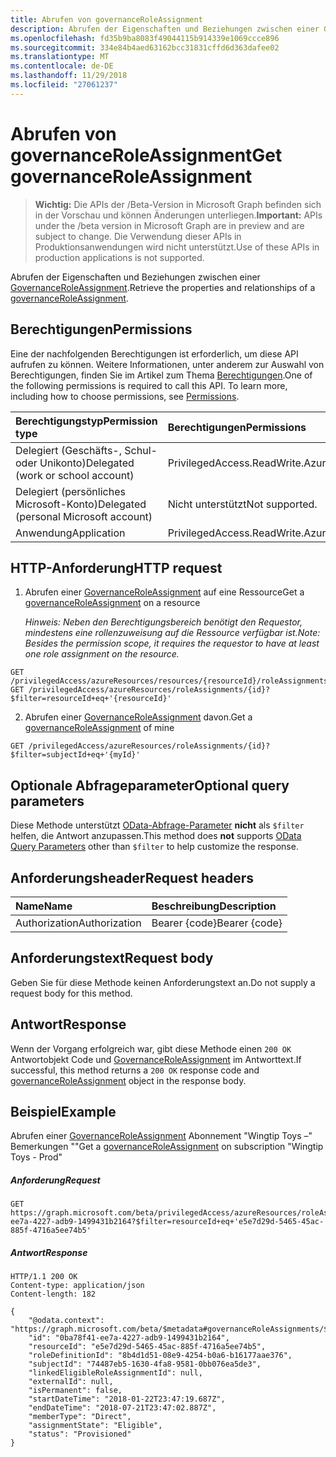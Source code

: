 ```yaml
---
title: Abrufen von governanceRoleAssignment
description: Abrufen der Eigenschaften und Beziehungen zwischen einer GovernanceRoleAssignment.
ms.openlocfilehash: fd35b9ba8083f49044115b914339e1069ccce896
ms.sourcegitcommit: 334e84b4aed63162bcc31831cffd6d363dafee02
ms.translationtype: MT
ms.contentlocale: de-DE
ms.lasthandoff: 11/29/2018
ms.locfileid: "27061237"
---
```

# <a name="get-governanceroleassignment"></a><span data-ttu-id="3ce23-103">Abrufen von governanceRoleAssignment</span><span class="sxs-lookup"><span data-stu-id="3ce23-103">Get governanceRoleAssignment</span></span>

> <span data-ttu-id="3ce23-104">**Wichtig:** Die APIs der /Beta-Version in Microsoft Graph befinden sich in der Vorschau und können Änderungen unterliegen.</span><span class="sxs-lookup"><span data-stu-id="3ce23-104">**Important:** APIs under the /beta version in Microsoft Graph are in preview and are subject to change.</span></span> <span data-ttu-id="3ce23-105">Die Verwendung dieser APIs in Produktionsanwendungen wird nicht unterstützt.</span><span class="sxs-lookup"><span data-stu-id="3ce23-105">Use of these APIs in production applications is not supported.</span></span>

<span data-ttu-id="3ce23-106">Abrufen der Eigenschaften und Beziehungen zwischen einer [GovernanceRoleAssignment](../resources/governanceroleassignment.md).</span><span class="sxs-lookup"><span data-stu-id="3ce23-106">Retrieve the properties and relationships of a [governanceRoleAssignment](../resources/governanceroleassignment.md).</span></span>

## <a name="permissions"></a><span data-ttu-id="3ce23-107">Berechtigungen</span><span class="sxs-lookup"><span data-stu-id="3ce23-107">Permissions</span></span>
<span data-ttu-id="3ce23-p102">Eine der nachfolgenden Berechtigungen ist erforderlich, um diese API aufrufen zu können. Weitere Informationen, unter anderem zur Auswahl von Berechtigungen, finden Sie im Artikel zum Thema [Berechtigungen](/graph/permissions-reference).</span><span class="sxs-lookup"><span data-stu-id="3ce23-p102">One of the following permissions is required to call this API. To learn more, including how to choose permissions, see [Permissions](/graph/permissions-reference).</span></span>

|<span data-ttu-id="3ce23-110">Berechtigungstyp</span><span class="sxs-lookup"><span data-stu-id="3ce23-110">Permission type</span></span>      | <span data-ttu-id="3ce23-111">Berechtigungen</span><span class="sxs-lookup"><span data-stu-id="3ce23-111">Permissions</span></span>              |
|:--------------------|:---------------------------------------------------------|
|<span data-ttu-id="3ce23-112">Delegiert (Geschäfts-, Schul- oder Unikonto)</span><span class="sxs-lookup"><span data-stu-id="3ce23-112">Delegated (work or school account)</span></span> | <span data-ttu-id="3ce23-113">PrivilegedAccess.ReadWrite.AzureResources</span><span class="sxs-lookup"><span data-stu-id="3ce23-113">PrivilegedAccess.ReadWrite.AzureResources</span></span>  |
|<span data-ttu-id="3ce23-114">Delegiert (persönliches Microsoft-Konto)</span><span class="sxs-lookup"><span data-stu-id="3ce23-114">Delegated (personal Microsoft account)</span></span> | <span data-ttu-id="3ce23-115">Nicht unterstützt</span><span class="sxs-lookup"><span data-stu-id="3ce23-115">Not supported.</span></span>    |
|<span data-ttu-id="3ce23-116">Anwendung</span><span class="sxs-lookup"><span data-stu-id="3ce23-116">Application</span></span> | <span data-ttu-id="3ce23-117">PrivilegedAccess.ReadWrite.AzureResources</span><span class="sxs-lookup"><span data-stu-id="3ce23-117">PrivilegedAccess.ReadWrite.AzureResources</span></span> |

## <a name="http-request"></a><span data-ttu-id="3ce23-118">HTTP-Anforderung</span><span class="sxs-lookup"><span data-stu-id="3ce23-118">HTTP request</span></span>
<!-- { "blockType": "ignored" } -->
1. <span data-ttu-id="3ce23-119">Abrufen einer [GovernanceRoleAssignment](../resources/governanceroleassignment.md) auf eine Ressource</span><span class="sxs-lookup"><span data-stu-id="3ce23-119">Get a [governanceRoleAssignment](../resources/governanceroleassignment.md) on a resource</span></span>

    <span data-ttu-id="3ce23-120">*Hinweis: Neben den Berechtigungsbereich benötigt den Requestor, mindestens eine rollenzuweisung auf die Ressource verfügbar ist.*</span><span class="sxs-lookup"><span data-stu-id="3ce23-120">*Note: Besides the permission scope, it requires the requestor to have at least one role assignment on the resource.*</span></span> 
```http
GET /privilegedAccess/azureResources/resources/{resourceId}/roleAssignments/{id}
GET /privilegedAccess/azureResources/roleAssignments/{id}?$filter=resourceId+eq+'{resourceId}'
```
2. <span data-ttu-id="3ce23-121">Abrufen einer [GovernanceRoleAssignment](../resources/governanceroleassignment.md) davon.</span><span class="sxs-lookup"><span data-stu-id="3ce23-121">Get a [governanceRoleAssignment](../resources/governanceroleassignment.md) of mine</span></span>
```http
GET /privilegedAccess/azureResources/roleAssignments/{id}?$filter=subjectId+eq+'{myId}'
```

## <a name="optional-query-parameters"></a><span data-ttu-id="3ce23-122">Optionale Abfrageparameter</span><span class="sxs-lookup"><span data-stu-id="3ce23-122">Optional query parameters</span></span>
<span data-ttu-id="3ce23-123">Diese Methode unterstützt [OData-Abfrage-Parameter](/graph/query-parameters) **nicht** als `$filter` helfen, die Antwort anzupassen.</span><span class="sxs-lookup"><span data-stu-id="3ce23-123">This method does **not** supports [OData Query Parameters](/graph/query-parameters) other than `$filter` to help customize the response.</span></span>

## <a name="request-headers"></a><span data-ttu-id="3ce23-124">Anforderungsheader</span><span class="sxs-lookup"><span data-stu-id="3ce23-124">Request headers</span></span>
| <span data-ttu-id="3ce23-125">Name</span><span class="sxs-lookup"><span data-stu-id="3ce23-125">Name</span></span>      |<span data-ttu-id="3ce23-126">Beschreibung</span><span class="sxs-lookup"><span data-stu-id="3ce23-126">Description</span></span>|
|:----------|:----------|
| <span data-ttu-id="3ce23-127">Authorization</span><span class="sxs-lookup"><span data-stu-id="3ce23-127">Authorization</span></span>  | <span data-ttu-id="3ce23-128">Bearer {code}</span><span class="sxs-lookup"><span data-stu-id="3ce23-128">Bearer {code}</span></span>|

## <a name="request-body"></a><span data-ttu-id="3ce23-129">Anforderungstext</span><span class="sxs-lookup"><span data-stu-id="3ce23-129">Request body</span></span>
<span data-ttu-id="3ce23-130">Geben Sie für diese Methode keinen Anforderungstext an.</span><span class="sxs-lookup"><span data-stu-id="3ce23-130">Do not supply a request body for this method.</span></span>
## <a name="response"></a><span data-ttu-id="3ce23-131">Antwort</span><span class="sxs-lookup"><span data-stu-id="3ce23-131">Response</span></span>
<span data-ttu-id="3ce23-132">Wenn der Vorgang erfolgreich war, gibt diese Methode einen `200 OK` Antwortobjekt Code und [GovernanceRoleAssignment](../resources/governanceroleassignment.md) im Antworttext.</span><span class="sxs-lookup"><span data-stu-id="3ce23-132">If successful, this method returns a `200 OK` response code and [governanceRoleAssignment](../resources/governanceroleassignment.md) object in the response body.</span></span>
## <a name="example"></a><span data-ttu-id="3ce23-133">Beispiel</span><span class="sxs-lookup"><span data-stu-id="3ce23-133">Example</span></span>
<!-- {
  "blockType": "request",
  "name": "get_governanceroleassignment"
}-->
<span data-ttu-id="3ce23-134">Abrufen einer [GovernanceRoleAssignment](../resources/governanceroleassignment.md) Abonnement "Wingtip Toys –" Bemerkungen ""</span><span class="sxs-lookup"><span data-stu-id="3ce23-134">Get a [governanceRoleAssignment](../resources/governanceroleassignment.md) on subscription "Wingtip Toys - Prod"</span></span>
##### <a name="request"></a><span data-ttu-id="3ce23-135">Anforderung</span><span class="sxs-lookup"><span data-stu-id="3ce23-135">Request</span></span>
```http
GET https://graph.microsoft.com/beta/privilegedAccess/azureResources/roleAssignments/0ba78f41-ee7a-4227-adb9-1499431b2164?$filter=resourceId+eq+'e5e7d29d-5465-45ac-885f-4716a5ee74b5'
```
##### <a name="response"></a><span data-ttu-id="3ce23-136">Antwort</span><span class="sxs-lookup"><span data-stu-id="3ce23-136">Response</span></span>
<!-- {
  "blockType": "response",
  "truncated": false,
  "@odata.type": "microsoft.graph.governanceRoleAssignment"
} -->
```http
HTTP/1.1 200 OK
Content-type: application/json
Content-length: 182

{
    "@odata.context": "https://graph.microsoft.com/beta/$metadata#governanceRoleAssignments/$entity",
    "id": "0ba78f41-ee7a-4227-adb9-1499431b2164",
    "resourceId": "e5e7d29d-5465-45ac-885f-4716a5ee74b5",
    "roleDefinitionId": "8b4d1d51-08e9-4254-b0a6-b16177aae376",
    "subjectId": "74487eb5-1630-4fa8-9581-0bb076ea5de3",
    "linkedEligibleRoleAssignmentId": null,
    "externalId": null,
    "isPermanent": false,
    "startDateTime": "2018-01-22T23:47:19.687Z",
    "endDateTime": "2018-07-21T23:47:02.887Z",
    "memberType": "Direct",
    "assignmentState": "Eligible",
    "status": "Provisioned"
}
```

<!-- uuid: 8fcb5dbc-d5aa-4681-8e31-b001d5168d79
2015-10-25 14:57:30 UTC -->
<!-- {
  "type": "#page.annotation",
  "description": "Get governanceRoleAssignment",
  "keywords": "",
  "section": "documentation",
  "tocPath": ""
}-->